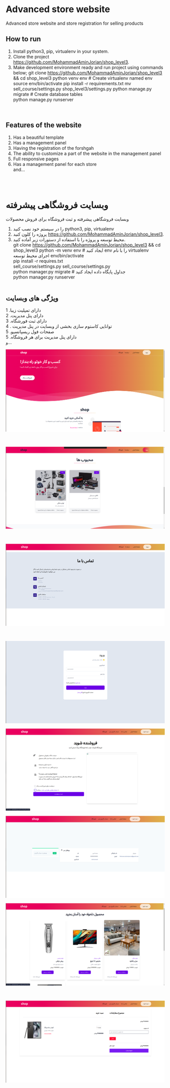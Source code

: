 # Advanced store website

Advanced store website and store registration for selling products

## How to run

1. Install python3, pip, virtualenv in your system.
2. Clone the project https://github.com/MohammadAminJorian/shop_level3.
3. Make development environment ready and run project using commands below;
git clone https://github.com/MohammadAminJorian/shop_level3 && cd shop_level3
python venv  env  # Create virtualenv named env
source env/bin/activate
pip install -r requirements.txt
mv  sell_course/settings.py shop_level3/settings.py
python manage.py migrate  # Create database tables  
python manage.py runserver
<br>

## Features of the website

1. Has a beautiful template
2. Has a management panel
3. Having the registration of the forshgah<br>
4. The ability to customize a part of the website in the management panel<br>
5. Full responsive pages
5. Has a management panel for each store<br>
and...

<br>
<br>

# وبسایت فروشگاهی پیشرفته

وبسایت فروشگاهی پیشرفته و ثبت فروشگاه برای فروش محصولات


1. را در سیستم خود نصب کنید python3, pip, virtualenv 
2. پروژه را کلون کنید https://github.com/MohammadAminJorian/shop_level3.
3. محیط توسعه و پروژه را با استفاده از دستورات زیر آماده کنید.<br>
git clone https://github.com/MohammadAminJorian/shop_level3 && cd shop_level3
python -m venv env # ایجاد کنید env را با نام  virtualenv<br>
اجرای محیط توسعه env/bin/activate<br>
pip install -r requires.txt<br>
sell_course/settings.py sell_course/settings.py <br>
python manager.py migrate # جداول پایگاه داده ایجاد کنید<br>
python manager.py runserver<br><br>


## ویژگی های وبسایت 

1 .دارای تمپلیت زیبا<br>
2 .دارای پنل مدیریت<br>
3 .دارای ثبت فورشگاه<br>
4 . توانایی کاستوم سازی بخشی از وبسایت در پنل مدیریت<br>
5 .صفحات فول ریسپانسیو<br>
5 .دارای پنل مدیریت برای هر فروشگاه<br>
و... 
<br>

![img_1.png](img_1.png)

<br>

![img_2.png](img_2.png)

<br>

![img_3.png](img_3.png)

<br>

![img_4.png](img_4.png)
<br>

![img_5.png](img_5.png)
<br>

![img_6.png](img_6.png)
<br>

![img_7.png](img_7.png)

<br>

![img_8.png](img_8.png)



